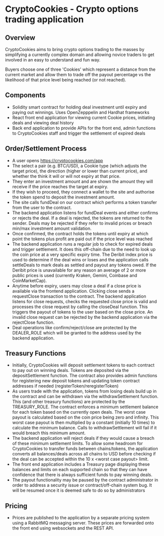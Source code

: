 # CryptoCookies - Crypto options trading application

## Overview

CryptoCookies aims to bring crypto options trading to the masses by simplifying a currently complex domain and allowing
novice traders to get involved in an easy to understand and fun way.

Buyers choose one of three 'Cookies' which represent a distance from the current market and allow them to
trade off the payout percentage vs the likelihood of that price level being reached (or not reached).

## Components

* Solidity smart contract for holding deal investment until expiry and paying out
  winnings. Uses OpenZepppelin and Hardhat frameworks
* React front end application for viewing current Cookie prices, initiating deals and
  viewing deal history
* Back end application to provide APIs for the front end, admin functions to
  CryptoCookies staff  and trigger the settlement of expired deals

## Order/Settlement Process

* A user opens https://cryptocookies.com/app
* The select a pair (e.g. BTC/USD), a Cookie type (which adjusts the target price), the direction (higher or lower than
  current price),
  and whether the think it will or will not expiry at that price.
* They enter an investment amount and are shown the amount they will receive if the price reaches the target at expiry.
* If they wish to proceed, they connect a wallet to the site and authorise the token spend to deposit the investment
  amount.
* The site calls fundDeal on our contract which performs a token transfer from the user to the contract.
* The backend application listens for fundDeal events and either confirms or rejects the deal. If a deal is rejected,
  the tokens
  are returned to the sender. Deals may be rejected if they refer to invalid prices or breach min/max investment amount
  validation.
* Once confirmed, the contract holds the tokens until expiry at which point the tokens plus profit are paid out if the
  price level was reached
* The backend application runs a regular job to check for expired deals and trigger settlement. It does this off-chain
  due to
  the need to look up the coin price at a very specific expiry time. The Deribit index price is used to determine if the
  deal wins or loses
  and the application calls settleDeals to mark deals as settled and payout any tokens owed. If the Deribit price is
  unavailable for any reason
  an average of 2 or more public prices is used (currently Kraken, Gemini, Coinbase and CoinMarketCap).
* Anytime before expiry, users may close a deal if a close price is available via the frontend application. Clicking
  close
  sends a requestClose transaction to the contract. The backend application listens for close requests, checks the
  requested close
  price is valid and processes the close request by calling the closeDeal function. This triggers the payout of tokens
  to the user
  based on the close price. An invalid close request can be rejected by the backend application via the rejectClose
  function.
* Deal operations like confirm/reject/close are protected by the DEALER_ROLE which will be granted to the address used
  by
  the backend application.

## Treasury Functions

* Initially, CryptoCookies will deposit settlement tokens to each contract to pay out on winning deals. Tokens are
  deposited via
  the depositSettlement function. The contract also provides admin functions for registering new deposit tokens and
  updating token contract
  addresses if needed (registerToken/reregisterToken)
* As users trade with the application, tokens from losing deals build up in the contract and can be withdrawn via the
  withdrawSettlement function. This (and other treasury functions) are protected by the TREASURY_ROLE. The contract
  enforces
  a minimum settlement balance for each token based on the currently open deals. The worst case payout is calculated
  based on
  the coin price being zero and infinity. This worst case payout is then multiplied by a constant (initially 10 times)
  to calculate
  the minimum balance. Calls to withdrawSettlement will fail if it would breach this minimum amount.
* The backend application will reject deals if they would cause a breach of these minimum settlement limits. To allow
  some headroom
  for CryptoCookies to transfer funds between chains/tokens, the application converts all balances/deals across all
  chains to USD
  before
  checking if the deal can be accepted within the 10 x \<worst case payout> limit.
* The front end application includes a Treasury page displaying these balances and limits on each supported chain so
  that they can have confidence that there is always sufficient funds to pay winning deals.
* The payout functionality may be paused by the contract administrator in order to address a security issue or
  contract/off-chain system bug. It will be resumed once it is deemed safe to do so by administrators

## Pricing

* Prices are published to the application by a separate pricing system using a RabbitMQ messaging server. These
  prices are forwarded onto the front end using websockets and the REST API.

